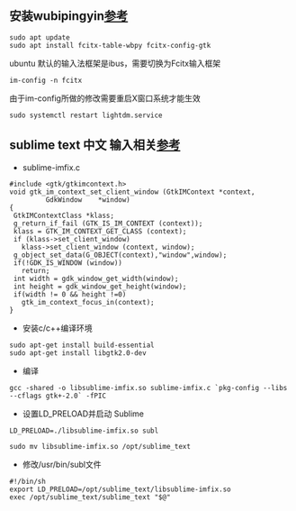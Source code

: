 ## 安装wubipingyin[参考](https://www.linuxdashen.com/ubuntu-16-04-%E5%A6%82%E4%BD%95%E5%AE%89%E8%A3%85fcitx%E4%BA%94%E7%AC%94%E6%8B%BC%E9%9F%B3%E8%BE%93%E5%85%A5%E6%B3%95)

```
sudo apt update
sudo apt install fcitx-table-wbpy fcitx-config-gtk
```

ubuntu 默认的输入法框架是ibus，需要切换为Fcitx输入框架
```
im-config -n fcitx
```


由于im-config所做的修改需要重启X窗口系统才能生效

```
sudo systemctl restart lightdm.service
```


## sublime text 中文 输入相关[参考](https://www.jianshu.com/p/c244ebc3893e)

* sublime-imfix.c

```
#include <gtk/gtkimcontext.h>
void gtk_im_context_set_client_window (GtkIMContext *context,
         GdkWindow    *window)
{
 GtkIMContextClass *klass;
 g_return_if_fail (GTK_IS_IM_CONTEXT (context));
 klass = GTK_IM_CONTEXT_GET_CLASS (context);
 if (klass->set_client_window)
   klass->set_client_window (context, window);
 g_object_set_data(G_OBJECT(context),"window",window);
 if(!GDK_IS_WINDOW (window))
   return;
 int width = gdk_window_get_width(window);
 int height = gdk_window_get_height(window);
 if(width != 0 && height !=0)
   gtk_im_context_focus_in(context);
}

```

* 安装c/c++编译环境

```
sudo apt-get install build-essential
sudo apt-get install libgtk2.0-dev
```

* 编译

```
gcc -shared -o libsublime-imfix.so sublime-imfix.c `pkg-config --libs --cflags gtk+-2.0` -fPIC
```

* 设置LD_PRELOAD并启动 Sublime

```
LD_PRELOAD=./libsublime-imfix.so subl
```

```
sudo mv libsublime-imfix.so /opt/sublime_text
```

* 修改/usr/bin/subl文件

```
#!/bin/sh
export LD_PRELOAD=/opt/sublime_text/libsublime-imfix.so
exec /opt/sublime_text/sublime_text "$@"
```